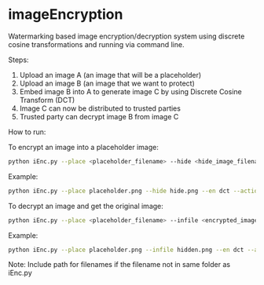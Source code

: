 # imageEncryption

Watermarking based image encryption/decryption system using discrete cosine transformations and running via command line. 

Steps:

1. Upload an image A (an image that will be a placeholder)
2. Upload an image B (an image that we want to protect)
3. Embed image B into A to generate image C by using Discrete Cosine Transform (DCT)
4. Image C can now be distributed to trusted parties
5. Trusted party can decrypt image B from image C

How to run:

To encrypt an image into a placeholder image:
```bash
python iEnc.py --place <placeholder_filename> --hide <hide_image_filename> --en <encryption_method> --action enc --out <output_filename>
```
Example:
``` bash
python iEnc.py --place placeholder.png --hide hide.png --en dct --action enc --out hidden.png
```
To decrypt an image and get the original image:
```bash
python iEnc.py --place <placeholder_filename> --infile <encrypted_image_filename> --en <encryption_method> --action dec --out <output_filename>
```
Example:
```bash
python iEnc.py --place placeholder.png --infile hidden.png --en dct --action dec --out out.png
```
Note: Include path for filenames if the filename not in same folder as iEnc.py
